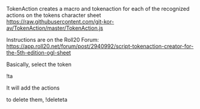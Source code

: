 TokenAction creates a macro and tokenaction for each of the recognized actions on the tokens character sheet
https://raw.githubusercontent.com/git-kor-av/TokenAction/master/TokenAction.js

Instructions are on the Roll20 Forum: https://app.roll20.net/forum/post/2940992/script-tokenaction-creator-for-the-5th-edition-ogl-sheet

Basically, select the token

!ta

It will add the actions

to delete them, 
!deleteta
